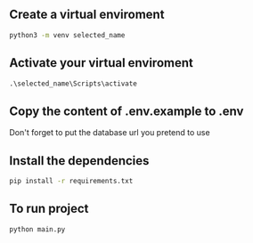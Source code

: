 ## Create a virtual enviroment
```cmd
python3 -m venv selected_name
```

## Activate your virtual enviroment
```cmd
.\selected_name\Scripts\activate
```

## Copy the content of .env.example to .env 
Don't forget to put the database url you pretend to use

## Install the dependencies
```cmd
pip install -r requirements.txt
```

## To run project
```python
python main.py
```